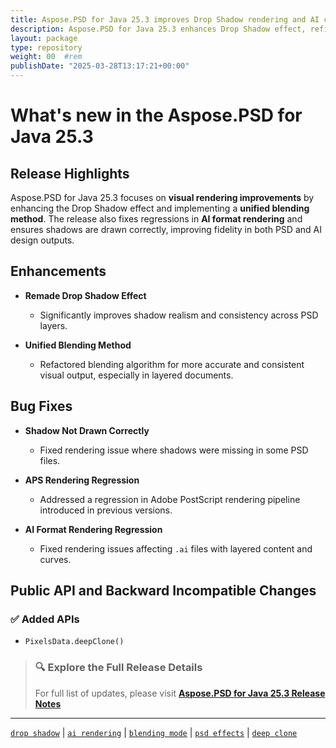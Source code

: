 ```yaml
---
title: Aspose.PSD for Java 25.3 improves Drop Shadow rendering and AI compatibility
description: Aspose.PSD for Java 25.3 enhances Drop Shadow effect, refines blending, and fixes AI rendering regressions. Improved PSD and AI output fidelity.
layout: package
type: repository
weight: 00	#rem
publishDate: "2025-03-28T13:17:21+00:00"
---
```


# What's new in the Aspose.PSD for Java 25.3

## Release Highlights

Aspose.PSD for Java 25.3 focuses on **visual rendering improvements** by enhancing the Drop Shadow effect and implementing a **unified blending method**. The release also fixes regressions in **AI format rendering** and ensures shadows are drawn correctly, improving fidelity in both PSD and AI design outputs.

## Enhancements

- **Remade Drop Shadow Effect**
  - Significantly improves shadow realism and consistency across PSD layers.

- **Unified Blending Method**
  - Refactored blending algorithm for more accurate and consistent visual output, especially in layered documents.

## Bug Fixes

- **Shadow Not Drawn Correctly**
  - Fixed rendering issue where shadows were missing in some PSD files.

- **APS Rendering Regression**
  - Addressed a regression in Adobe PostScript rendering pipeline introduced in previous versions.

- **AI Format Rendering Regression**
  - Fixed rendering issues affecting `.ai` files with layered content and curves.

## Public API and Backward Incompatible Changes

### ✅ Added APIs

- `PixelsData.deepClone()`

> ### 🔍 Explore the Full Release Details  
> For full list of updates, please visit **[Aspose.PSD for Java 25.3 Release Notes](https://releases.aspose.com/psd/java/release-notes/2025/aspose-psd-for-java-25-3-release-notes/)**

---

[`drop shadow`](https://search.aspose.com/q/drop-shadow.html) | [`ai rendering`](https://search.aspose.com/q/ai-rendering.html) | [`blending mode`](https://search.aspose.com/q/blending-mode.html) | [`psd effects`](https://search.aspose.com/q/psd-effects.html) | [`deep clone`](https://search.aspose.com/q/deep-clone.html)
